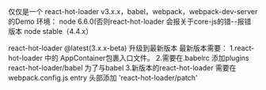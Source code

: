 仅仅是一个 react-hot-loader v3.x.x，babel，webpack，webpack-dev-server的Demo
环境：
node 6.6.0(否则react-hot-loader 会报关于core-js的错--报错版本 node stable（4.4.x）

react-hot-loader @latest(3.x.x-beta)  升级到最新版本 
最新版本需要：
1.react-hot-loader 中的 AppContainer包裹入口文件。
2.需要在.babelrc 添加plugins react-hot-loader/babel 为了与babel
3.新版本的react-hot-loader 需要在webpack.config.js entry 头部添加 'react-hot-loader/patch'

